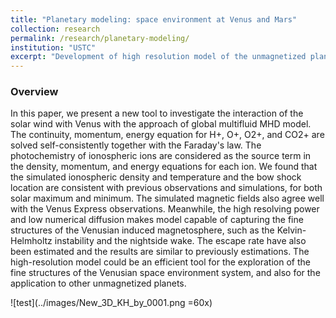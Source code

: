 ```yaml
---
title: "Planetary modeling: space environment at Venus and Mars"
collection: research
permalink: /research/planetary-modeling/ 
institution: "USTC"
excerpt: "Development of high resolution model of the unmagnetized planets (Venus and Mars)"
---
```


### Overview
In this paper, we present a new tool to investigate the interaction of the solar wind with Venus with the approach of global multifluid MHD model. The continuity, momentum, energy equation for H+, O+, O2+, and CO2+ are solved self-consistently together with the Faraday's law. The photochemistry of ionospheric ions are considered as the source term in the density, momentum, and energy equations for each ion. We found that the simulated ionospheric density and temperature and the bow shock location are consistent with previous observations and simulations, for both solar maximum and minimum. The simulated magnetic fields also agree well with the Venus Express observations. Meanwhile, the high resolving power and low numerical diffusion makes model capable of capturing the fine structures of the Venusian induced magnetosphere, such as the Kelvin-Helmholtz instability and the nightside wake. The escape rate have also been estimated and the results are similar to previously estimations. The high-resolution model could be an efficient tool for the exploration of the fine structures of the Venusian space environment system, and also for the application to other unmagnetized planets.

![test](../images/New_3D_KH_by_0001.png =60x)
